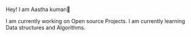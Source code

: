 Hey! I am Aastha kumari👋

I am currently working on Open source Projects.
I am currently learning Data structures and Algorithms.

